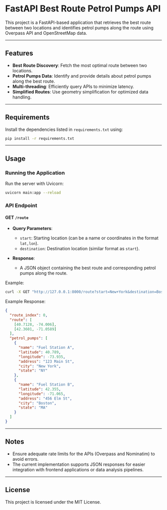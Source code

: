 # FastAPI Best Route Petrol Pumps API

This project is a FastAPI-based application that retrieves the best route between two locations and identifies petrol pumps along the route using Overpass API and OpenStreetMap data.

---

## Features

- **Best Route Discovery**: Fetch the most optimal route between two locations.
- **Petrol Pumps Data**: Identify and provide details about petrol pumps along the best route.
- **Multi-threading**: Efficiently query APIs to minimize latency.
- **Simplified Routes**: Use geometry simplification for optimized data handling.

---

## Requirements

Install the dependencies listed in `requirements.txt` using:

```bash
pip install -r requirements.txt
```

---

## Usage

### Running the Application

Run the server with Uvicorn:

```bash
uvicorn main:app --reload
```

### API Endpoint

#### **GET** `/route`

- **Query Parameters**:
  - `start`: Starting location (can be a name or coordinates in the format `lat,lon`).
  - `destination`: Destination location (similar format as `start`).

- **Response**:
  - A JSON object containing the best route and corresponding petrol pumps along the route.

Example:

```bash
curl -X GET "http://127.0.0.1:8000/route?start=New+York&destination=Boston"
```

Example Response:

```json
{
  "route_index": 0,
  "route": [
    [40.7128, -74.006],
    [42.3601, -71.0589]
  ],
  "petrol_pumps": [
    {
      "name": "Fuel Station A",
      "latitude": 40.789,
      "longitude": -73.935,
      "address": "123 Main St",
      "city": "New York",
      "state": "NY"
    },
    {
      "name": "Fuel Station B",
      "latitude": 42.355,
      "longitude": -71.065,
      "address": "456 Elm St",
      "city": "Boston",
      "state": "MA"
    }
  ]
}
```

---

## Notes

- Ensure adequate rate limits for the APIs (Overpass and Nominatim) to avoid errors.
- The current implementation supports JSON responses for easier integration with frontend applications or data analysis pipelines.

---

## License

This project is licensed under the MIT License.
